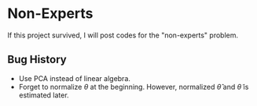 # Non-Experts

If this project survived, I will post codes for the "non-experts" problem.


## Bug History

- Use PCA instead of linear algebra.
- Forget to normalize $\theta$ at the beginning. However, normalized $\widehat{\theta}$ and $\widetilde\theta$ is estimated later.
